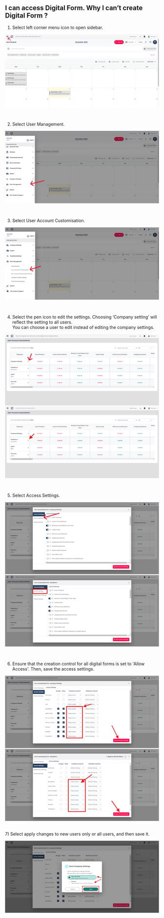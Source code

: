 ## I can access Digital Form. Why I can’t create Digital Form ?

1) Select left corner menu icon to open sidebar. <br>
<p align="center">
         <img src="img2/Cant_Create_DF_Step_1.png" alt="I can access Digital Form. Why I can’t create Digital Form ?">
</p><br>

2) Select User Management. <br>
<p align="center">
         <img src="img2/Cant_Create_DF_Step_3.png" alt="I can access Digital Form. Why I can’t create Digital Form ?">
</p><br>

3) Select User Account Customisation. <br>
<p align="center">
         <img src="img2/Cant_Create_DF_Step_4.png" alt="I can access Digital Form. Why I can’t create Digital Form ?">
</p><br>

4) Select the pen icon to edit the settings. Choosing ‘Company setting’ will reflect the setting to all users. <br>
You can choose a user to edit instead of editing the company settings. <br>
<p align="center">
         <img src="img2/Cant_Create_DF_Step_5.png" alt="I can access Digital Form. Why I can’t create Digital Form ?">
         <img src="img2/Cant_Create_DF_Step_2.png" alt="I can access Digital Form. Why I can’t create Digital Form ?">
</p><br>

5) Select Access Settings. <br>
<p align="center">
         <img src="img2/Cant_Create_DF_Step_6.png" alt="I can access Digital Form. Why I can’t create Digital Form ?">
         <img src="img2/Cant_Create_DF_Step_7.png" alt="I can access Digital Form. Why I can’t create Digital Form ?">
</p><br>

6) Ensure that the creation control for all digital forms is set to 'Allow Access'. Then, save the access settings. <br>
<p align="center">
         <img src="img2/Cant_Create_DF_Step_8.png" alt="I can access Digital Form. Why I can’t create Digital Form ?">
         <img src="img2/Cant_Create_DF_Step_10.png" alt="I can access Digital Form. Why I can’t create Digital Form ?">
</p><br>
7) Select apply changes to new users only or all users, and then save it. <br>
<p align="center">
         <img src="img2/Cant_Create_DF_Step_9.png" alt="I can access Digital Form. Why I can’t create Digital Form ?">
</p><br>
